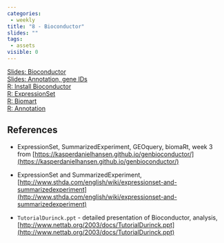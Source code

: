 ```yaml
---
categories:
 - weekly
title: "8 - Bioconductor"
slides: ""
tags:
 - assets
visible: 0
---
```



[Slides: Bioconductor]({{site.baseurl}}/presentations/04_Bioconductor/04_Bioconductor.pdf)  
[Slides: Annotation, gene IDs]({{site.baseurl}}/presentations/04_Bioconductor/Annotation.pdf)  
[R: Install Bioconductor]({{site.baseurl}}/presentations/04_Bioconductor/Install_Bioconductor.Rmd)  
[R: ExpressionSet]({{site.baseurl}}/presentations/04_Bioconductor/eSet.Rmd)  
[R: Biomart]({{site.baseurl}}/presentations/04_Bioconductor/biomaRt.R)  
[R: Annotation]({{site.baseurl}}/presentations/04_Bioconductor/Annotation.Rmd)  


## References

- ExpressionSet, SummarizedExperiment, GEOquery, biomaRt, week 3 from [https://kasperdanielhansen.github.io/genbioconductor/](https://kasperdanielhansen.github.io/genbioconductor/)

- ExpressionSet and SummarizedExperiment, [http://www.sthda.com/english/wiki/expressionset-and-summarizedexperiment](http://www.sthda.com/english/wiki/expressionset-and-summarizedexperiment)

- `TutorialDurinck.ppt` - detailed presentation of Bioconductor, analysis, [http://www.nettab.org/2003/docs/TutorialDurinck.ppt](http://www.nettab.org/2003/docs/TutorialDurinck.ppt)